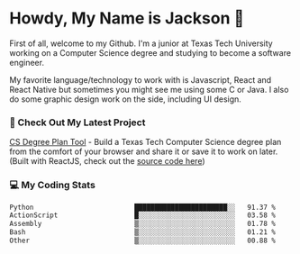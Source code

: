 # Howdy, My Name is Jackson 🤠

First of all, welcome to my Github. I'm a junior at Texas Tech University working on a Computer Science degree and studying to become a software engineer.

My favorite language/technology to work with is Javascript, React and React Native but sometimes you might see me using some C or Java.
I also do some graphic design work on the side, including UI design.

### 🔨 Check Out My Latest Project
[CS Degree Plan Tool](https://csplan.jaxcksn.dev/) - Build a Texas Tech Computer Science degree plan from the comfort of your browser and share it or save it to work on later. (Built with ReactJS, check out the [source code here](https://github.com/jaxcksn/CompSciDegreePlan))

<!---
jaxcksn/jaxcksn is a ✨ special ✨ repository because its `README.md` (this file) appears on your GitHub profile.
You can click the Preview link to take a look at your changes.
--->

### 💻 My Coding Stats
<!--START_SECTION:waka-->

```txt
Python                         ███████████████████████░░   91.37 %
ActionScript                   █░░░░░░░░░░░░░░░░░░░░░░░░   03.58 %
Assembly                       ▒░░░░░░░░░░░░░░░░░░░░░░░░   01.78 %
Bash                           ▒░░░░░░░░░░░░░░░░░░░░░░░░   01.21 %
Other                          ▒░░░░░░░░░░░░░░░░░░░░░░░░   00.88 %
```

<!--END_SECTION:waka-->
